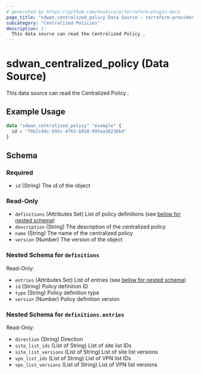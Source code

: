 ```yaml
---
# generated by https://github.com/hashicorp/terraform-plugin-docs
page_title: "sdwan_centralized_policy Data Source - terraform-provider-sdwan"
subcategory: "Centralized Policies"
description: |-
  This data source can read the Centralized Policy .
---
```


# sdwan_centralized_policy (Data Source)

This data source can read the Centralized Policy .

## Example Usage

```terraform
data "sdwan_centralized_policy" "example" {
  id = "f6b2c44c-693c-4763-b010-895aa3d236bd"
}
```

<!-- schema generated by tfplugindocs -->
## Schema

### Required

- `id` (String) The id of the object

### Read-Only

- `definitions` (Attributes Set) List of policy definitions (see [below for nested schema](#nestedatt--definitions))
- `description` (String) The description of the centralized policy
- `name` (String) The name of the centralized policy
- `version` (Number) The version of the object

<a id="nestedatt--definitions"></a>
### Nested Schema for `definitions`

Read-Only:

- `entries` (Attributes Set) List of entries (see [below for nested schema](#nestedatt--definitions--entries))
- `id` (String) Policy definition ID
- `type` (String) Policy definition type
- `version` (Number) Policy definition version

<a id="nestedatt--definitions--entries"></a>
### Nested Schema for `definitions.entries`

Read-Only:

- `direction` (String) Direction
- `site_list_ids` (List of String) List of site list IDs
- `site_list_versions` (List of String) List of site list versions
- `vpn_list_ids` (List of String) List of VPN list IDs
- `vpn_list_versions` (List of String) List of VPN list versions
